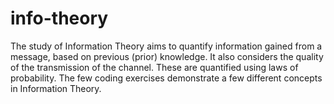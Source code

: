 # info-theory
The study of Information Theory aims to quantify information gained from a message, based on previous (prior) knowledge. It also considers the quality of the transmission of the channel. These are quantified using laws of probability. The few coding exercises demonstrate a few different concepts in Information Theory.
